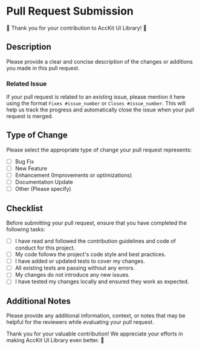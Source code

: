 # Pull Request Submission

🎉 Thank you for your contribution to AccKit UI Library! 🎉

## Description

Please provide a clear and concise description of the changes or additions you made in this pull request.

### Related Issue

If your pull request is related to an existing issue, please mention it here using the format `Fixes #issue_number` or `Closes #issue_number`. This will help us track the progress and automatically close the issue when your pull request is merged.

## Type of Change

Please select the appropriate type of change your pull request represents:

- [ ] Bug Fix
- [ ] New Feature
- [ ] Enhancement (Improvements or optimizations)
- [ ] Documentation Update
- [ ] Other (Please specify)

## Checklist

Before submitting your pull request, ensure that you have completed the following tasks:

- [ ] I have read and followed the contribution guidelines and code of conduct for this project.
- [ ] My code follows the project's code style and best practices.
- [ ] I have added or updated tests to cover my changes.
- [ ] All existing tests are passing without any errors.
- [ ] My changes do not introduce any new issues.
- [ ] I have tested my changes locally and ensured they work as expected.

## Additional Notes

Please provide any additional information, context, or notes that may be helpful for the reviewers while evaluating your pull request.

Thank you for your valuable contribution! We appreciate your efforts in making AccKit UI Library even better. 🌟
